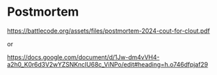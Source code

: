 # Postmortem

[https://battlecode.org/assets/files/postmortem-2024-cout-for-clout.pdf 
](https://battlecode.org/assets/files/postmortem-2024-cout-for-clout.pdf)

or

[https://docs.google.com/document/d/1Jw-dm4vVH4-a2h0_K0r6d3V2wYZSNKncIU68c_ViNPo/edit#heading=h.o746dfpjaf29
](https://docs.google.com/document/d/1Jw-dm4vVH4-a2h0_K0r6d3V2wYZSNKncIU68c_ViNPo/edit#heading=h.o746dfpjaf29)
